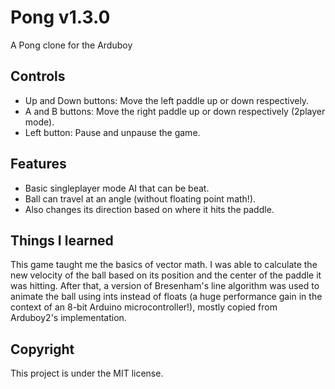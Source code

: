 # Pong v1.3.0
A Pong clone for the Arduboy

## Controls
* Up and Down buttons: Move the left paddle up or down respectively.
* A and B buttons: Move the right paddle up or down respectively (2player mode).
* Left button: Pause and unpause the game.

## Features
* Basic singleplayer mode AI that can be beat.
* Ball can travel at an angle (without floating point math!).
* Also changes its direction based on where it hits the paddle.

## Things I learned
This game taught me the basics of vector math. I was able to calculate the new velocity of the ball based on its position and the center of the paddle it was hitting. After that, a version of Bresenham's line algorithm was used to animate the ball using ints instead of floats (a huge performance gain in the context of an 8-bit Arduino microcontroller!), mostly copied from Arduboy2's implementation.

## Copyright
This project is under the MIT license.
